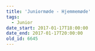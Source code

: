 ```yaml
---
title: 'Juniormøde - Hjemmemøde'
tags:
  - Junior
date_start: 2017-01-17T18:00:00
date_end: 2017-01-17T20:00:00
old_id: 6645
---
```

